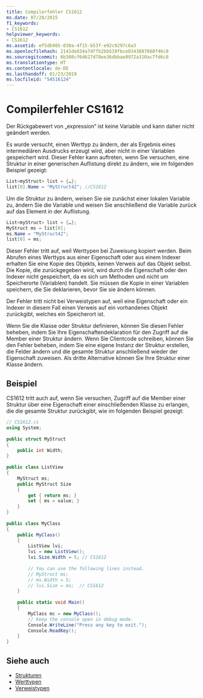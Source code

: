 ```yaml
---
title: Compilerfehler CS1612
ms.date: 07/20/2015
f1_keywords:
- CS1612
helpviewer_keywords:
- CS1612
ms.assetid: ef5db985-030a-4f15-b53f-e92c9297c6a3
ms.openlocfilehash: 2141de834a7dffb2bb519fbce0343887668f46c8
ms.sourcegitcommit: 6b308cf6d627d78ee36dbbae8972a310ac7fd6c8
ms.translationtype: HT
ms.contentlocale: de-DE
ms.lasthandoff: 01/23/2019
ms.locfileid: "54516124"
---
```

# <a name="compiler-error-cs1612"></a>Compilerfehler CS1612
Der Rückgabewert von „expression“ ist keine Variable und kann daher nicht geändert werden.  
  
 Es wurde versucht, einen Werttyp zu ändern, der als Ergebnis eines intermediären Ausdrucks erzeugt wird, aber nicht in einer Variablen gespeichert wird. Dieser Fehler kann auftreten, wenn Sie versuchen, eine Struktur in einer generischen Auflistung direkt zu ändern, wie im folgenden Beispiel gezeigt:  
  
```csharp  
List<myStruct> list = {…};  
list[0].Name = "MyStruct42"; //CS1612  
```  
  
 Um die Struktur zu ändern, weisen Sie sie zunächst einer lokalen Variable zu, ändern Sie die Variable und weisen Sie anschließend die Variable zurück auf das Element in der Auflistung.  
  
```csharp  
List<myStruct> list = {…};  
MyStruct ms = list[0];  
ms.Name = "MyStruct42";  
list[0] = ms;  
```  
  
 Dieser Fehler tritt auf, weil Werttypen bei Zuweisung kopiert werden. Beim Abrufen eines Werttyps aus einer Eigenschaft oder aus einem Indexer erhalten Sie eine Kopie des Objekts, keinen Verweis auf das Objekt selbst. Die Kopie, die zurückgegeben wird, wird durch die Eigenschaft oder den Indexer nicht gespeichert, da es sich um Methoden und nicht um Speicherorte (Variablen) handelt. Sie müssen die Kopie in einer Variablen speichern, die Sie deklarieren, bevor Sie sie ändern können.  
  
 Der Fehler tritt nicht bei Verweistypen auf, weil eine Eigenschaft oder ein Indexer in diesem Fall einen Verweis auf ein vorhandenes Objekt zurückgibt, welches ein Speicherort ist.  
  
 Wenn Sie die Klasse oder Struktur definieren, können Sie diesen Fehler beheben, indem Sie Ihre Eigenschaftendeklaration für den Zugriff auf die Member einer Struktur ändern. Wenn Sie Clientcode schreiben, können Sie den Fehler beheben, indem Sie eine eigene Instanz der Struktur erstellen, die Felder ändern und die gesamte Struktur anschließend wieder der Eigenschaft zuweisen. Als dritte Alternative können Sie Ihre Struktur einer Klasse ändern.  
  
## <a name="example"></a>Beispiel  
 CS1612 tritt auch auf, wenn Sie versuchen, Zugriff auf die Member einer Struktur über eine Eigenschaft einer einschließenden Klasse zu erlangen, die die gesamte Struktur zurückgibt, wie im folgenden Beispiel gezeigt:  
  
```csharp  
// CS1612.cs  
using System;  
  
public struct MyStruct  
{  
    public int Width;  
}  
  
public class ListView  
{  
    MyStruct ms;  
    public MyStruct Size  
    {  
        get { return ms; }  
        set { ms = value; }  
    }  
}  
  
public class MyClass  
{  
    public MyClass()  
    {  
        ListView lvi;  
        lvi = new ListView();  
        lvi.Size.Width = 5; // CS1612  
  
        // You can use the following lines instead.  
        // MyStruct ms;  
        // ms.Width = 5;  
        // lvi.Size = ms;  // CS1612  
    }  
  
    public static void Main()   
    {  
        MyClass mc = new MyClass();  
        // Keep the console open in debug mode.  
        Console.WriteLine("Press any key to exit.");  
        Console.ReadKey();     
    }  
}  
```  
  
## <a name="see-also"></a>Siehe auch

- [Strukturen](../../../csharp/programming-guide/classes-and-structs/structs.md)
- [Werttypen](../../../csharp/language-reference/keywords/value-types.md)
- [Verweistypen](../../../csharp/language-reference/keywords/reference-types.md)
